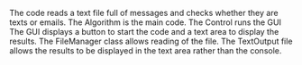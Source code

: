 The code reads a text file full of messages and checks whether
they are texts or emails.
The Algorithm is the main code.
The Control runs the GUI
The GUI displays a button to start the code and a text area to display the results.
The FileManager class allows reading of the file.
The TextOutput file allows the results to be displayed in the text area rather than the console.
